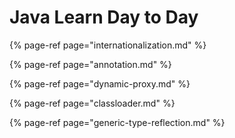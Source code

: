 # Java Learn Day to Day

{% page-ref page="internationalization.md" %}

{% page-ref page="annotation.md" %}

{% page-ref page="dynamic-proxy.md" %}

{% page-ref page="classloader.md" %}

{% page-ref page="generic-type-reflection.md" %}



